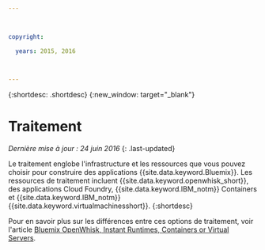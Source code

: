 ```yaml
---

 

copyright:

  years: 2015, 2016

 

---
```


{:shortdesc: .shortdesc} 
{:new_window: target="_blank"}

# Traitement
*Dernière mise à jour : 24 juin 2016*
{: .last-updated}

Le traitement englobe l'infrastructure et les ressources que vous pouvez choisir pour construire des applications
{{site.data.keyword.Bluemix}}. Les ressources de traitement incluent {{site.data.keyword.openwhisk_short}}, des applications Cloud Foundry,
{{site.data.keyword.IBM_notm}} Containers et {{site.data.keyword.IBM_notm}} {{site.data.keyword.virtualmachinesshort}}.
{:shortdesc}

Pour en savoir plus sur les différences entre ces options de traitement, voir l'article [Bluemix OpenWhisk, Instant Runtimes, Containers or Virtual Servers](https://developer.ibm.com/bluemix/2015/08/05/bluemix-instant-runtimes-containers-or-virtual-machines/).
